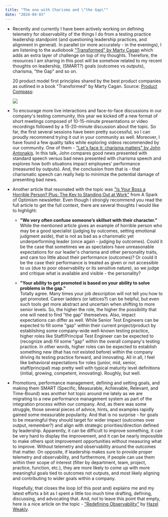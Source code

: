 ```yaml
---
title: "The one with Charisma and \"the Gap\""
date: "2024-04-03"
---
```


- Recently and currently I have been actively working on defining telemetry for observability of the things I do from a testing practice leadership standpoint (and questioning leadership practices, and alignment in general). In parallel (or more accurately - in the evenings), I am listening to the audiobook ["Transformed" by Marty Cagan](https://www.amazon.com/Transformed-Becoming-Product-Driven-Company-Silicon/dp/1119697336) which adds an extra layer of challenge on top of my thoughts. Therefore, the resources I am sharing in this post will be somehow related to my recent thoughts on leadership, (SMART?) goals (outcomes vs outputs), charisma, "the Gap" and so on.

    20 product model first principles shared by the best product companies as outlined in a book "Transformed" by Marty Cagan. Source: [Product Compass](https://www.productcompass.pm/p/product-model-first-principles-transformed-cagan):
    
    ![](https://substackcdn.com/image/fetch/f_auto,q_auto:good,fl_progressive:steep/https%3A%2F%2Fsubstack-post-media.s3.amazonaws.com%2Fpublic%2Fimages%2Ffd4c40af-3339-4442-87ba-40416944c9f5_1414x2000.png)

- To encourage more live interactions and face-to-face discussions in our company's testing community, this year we kicked off a new format of short meetings composed of 10-15-minute presentations or video recordings followed by a 15-20-minute discussion about the topic. So far, the first several sessions have been pretty successful, so I can proudly recommend trying it out in your community as well. Moreover, I have found a few quality talks while exploring videos recommended by our community. One of them - ["Let's face it: charisma matters" by John Antonakis](https://www.youtube.com/watch?v=SEDvD1IICfE&ab_channel=TEDxTalks). In this talk, John compares good news presented with standard speech versus bad news presented with charisma speech and explores how both situations impact employees' performance (measured by outputs). And, the conclusion from that is - that charismatic speech can really help to minimize the potential damage of presenting bad news.

- Another article that resonated with the topic was ["Is Your Boss a Horrible Person? Plus: The Key to Standing Out at Work"](https://www.linkedin.com/pulse/your-boss-horrible-person-plus-key-standing-out-work-simon-sinek-ju6we/) from A Spark of Optimism newsletter. Even though I strongly recommend you read the full article to get the full context, there are several thoughts I would like to highlight:
    - **"We very often confuse someone’s skillset with their character."**  
        While the mentioned article gives an example of horrible person who may be a good specialist (judging by outcomes, setting emotional judgment aside), that is not as bad as a charismatic yet underperforming leader (once again - judging by outcomes). Could it be the case that sometimes we as spectators have unreasonable expectations for our leader's charisma and other personality traits, and care too little about their performance (outcomes)? Or could it be the case their performance is treated as given or not accessible to us (due to poor observability or its sensitive nature), so we judge and critique what is available and visible - the personality?

    - **"Your ability to get promoted is based on your ability to solve problems in the gap."**  
        Totally agree. Many times your job description will not tell you how to get promoted. Career ladders (or lattices?) can be helpful, but even such tools get more abstract and uncertain when shifting to more senior levels. So, the higher the role, the higher the possibility that one will need to find "the gap" themselves. Also, impact expectations can differ as well. While Senior Test Engineers can be expected to fill some "gap" within their current project/product by establishing some company-wide well-known testing practice, higher roles like Staff/Principal Test Engineer can be expected to (recognize and) fill some "gap" within the overall company's testing practice. In other words, higher roles can be expected to establish something new (that has not existed before) within the company driving its testing practice forward, and innovating. All in all, I feel like behavioral expectations for roles (junior, mid, senior, staff/principal) map pretty well with typical maturity level definitions (initial, growing, competent, innovating). Roughly, but well.

- Promotions, performance management, defining and setting goals, and making them SMART (Specific, Measurable, Achievable, Relevant, and Time-Bound) was another hot topic around me lately as we are migrating to a new performance management system as part of the integration process within our company. And, as there was some struggle, those several pieces of advice, hints, and examples rapidly gained some measurable popularity. And that is no surprise - for goals to be meaningful they should target for wider impact (outcomes over output, remember?) and align with strategic priorities/direction defined by leadership. Apparently, it can be difficult to improve something, it can be very hard to display the improvement, and it can be nearly impossible to make others spot improvement opportunities without measuring what to improve. Without telemetry and observability around the outcomes that matter. On opposite, if leadership makes sure to provide proper telemetry and observability, and furthermore, if people can use them within their scope of interest (filter by department, team, project, practice, function, etc.), they are more likely to come up with more meaningful goals tied to outcomes not outputs, and most likely aligning and contributing to wider goals within a company.  
      
    Hopefully, that closes the loop (of this post and) explains me and my latest efforts a bit as I spent a little too much time drafting, defining, discussing, and advocating that. And, not to leave this point that empty, here is a nice article on the topic - ["Redefining Observability"](https://hazelweakly.me/blog/redefining-observability/) by [Hazel Weakly](https://www.linkedin.com/in/hazelweakly/).
